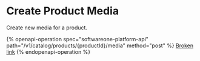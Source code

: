 # Create Product Media

Create new media for a product.

{% openapi-operation spec="softwareone-platform-api" path="/v1/catalog/products/{productId}/media" method="post" %}
[Broken link](broken-reference)
{% endopenapi-operation %}
